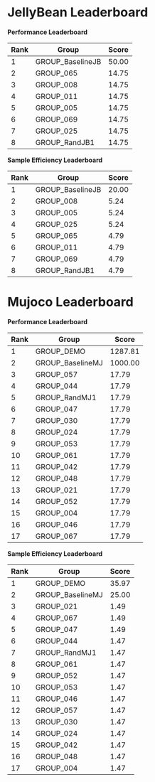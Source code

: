 # JellyBean Leaderboard

**Performance Leaderboard**

|Rank      |Group     |Score     |
|----------|----------|----------|
|1      |GROUP_BaselineJB     |50.00     |
|2      |GROUP_065     |14.75     |
|3      |GROUP_008     |14.75     |
|4      |GROUP_011     |14.75     |
|5      |GROUP_005     |14.75     |
|6      |GROUP_069     |14.75     |
|7      |GROUP_025     |14.75     |
|8      |GROUP_RandJB1     |14.75     |


**Sample Efficiency Leaderboard**

|Rank      |Group     |Score     |
|----------|----------|----------|
|1      |GROUP_BaselineJB     |20.00     |
|2      |GROUP_008     |5.24     |
|3      |GROUP_005     |5.24     |
|4      |GROUP_025     |5.24     |
|5      |GROUP_065     |4.79     |
|6      |GROUP_011     |4.79     |
|7      |GROUP_069     |4.79     |
|8      |GROUP_RandJB1     |4.79     |


# Mujoco Leaderboard

**Performance Leaderboard**

|Rank      |Group     |Score     |
|----------|----------|----------|
|1      |GROUP_DEMO     |1287.81     |
|2      |GROUP_BaselineMJ     |1000.00     |
|3      |GROUP_057     |17.79     |
|4      |GROUP_044     |17.79     |
|5      |GROUP_RandMJ1     |17.79     |
|6      |GROUP_047     |17.79     |
|7      |GROUP_030     |17.79     |
|8      |GROUP_024     |17.79     |
|9      |GROUP_053     |17.79     |
|10      |GROUP_061     |17.79     |
|11      |GROUP_042     |17.79     |
|12      |GROUP_048     |17.79     |
|13      |GROUP_021     |17.79     |
|14      |GROUP_052     |17.79     |
|15      |GROUP_004     |17.79     |
|16      |GROUP_046     |17.79     |
|17      |GROUP_067     |17.79     |


**Sample Efficiency Leaderboard**

|Rank      |Group     |Score     |
|----------|----------|----------|
|1      |GROUP_DEMO     |35.97     |
|2      |GROUP_BaselineMJ     |25.00     |
|3      |GROUP_021     |1.49     |
|4      |GROUP_067     |1.49     |
|5      |GROUP_047     |1.49     |
|6      |GROUP_044     |1.47     |
|7      |GROUP_RandMJ1     |1.47     |
|8      |GROUP_061     |1.47     |
|9      |GROUP_052     |1.47     |
|10      |GROUP_053     |1.47     |
|11      |GROUP_046     |1.47     |
|12      |GROUP_057     |1.47     |
|13      |GROUP_030     |1.47     |
|14      |GROUP_024     |1.47     |
|15      |GROUP_042     |1.47     |
|16      |GROUP_048     |1.47     |
|17      |GROUP_004     |1.47     |


